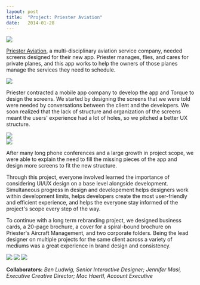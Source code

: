 ```yaml
---
layout: post
title:  "Project: Priester Aviation"
date:   2014-01-28
---
```


<img src="{{ site.baseurl }}/assets/img/pa-1b-phone.png">

[Priester Aviation](http://priesterav.com), a multi-disciplinary aviation service company, needed screens designed for their new app. Priester manages, flies, and cares for private planes, and this app works to help the owners of those planes manage the services they need to schedule. 

<img src="{{ site.baseurl }}/assets/img/pa-2.jpg">

Priester contracted a mobile app company to develop the app and Torque to design the screens. We started by designing the screens that we were told were needed by conversations between the client and the developers. We soon realized that the lack of structure and organization of the screens meant the users' experience had a lot of holes, so we pitched a better UX structure. 

<section><div class="col span_3_of_6"><img src="{{ site.baseurl }}/assets/img/pa-5-screens.jpg"></div><div class="col span_3_of_6"><img src="{{ site.baseurl }}/assets/img/pa-4.jpg"></div></section>

After many long phone conferences and a large growth in project scope, we were able to explain the need to fill the missing pieces of the app and design more screens to fit the new structure.


Through this project, everyone involved learned the importance of considering UI/UX design on a base level alongside development. Simultaneous progress in design and developement helps designers work within development limits, helps developers create the most user-friendly and efficient experience, and helps the everyone stay informed of the project's scope every step of the way.

To continue with a long term rebranding project, we designed business cards, a 20-page brochure, a cover for a spiral-bound brochure on Priester's Aircraft Management, and two corporate folders. Being the lead designer on multiple projects for the same client across a variety of mediums was a great experience in brand design and consistency.


<img src="{{ site.baseurl }}/assets/img/priester/Priester-Cover-Opened.jpg">

<img src="{{ site.baseurl }}/assets/img/priester/Priester-Inside.jpg">

<img src="{{ site.baseurl }}/assets/img/priester/Priester-Inside1.jpg">



**Collaborators:** *Ben Ludwig, Senior Interactive Designer; Jennifer Masi, Executive Creative Director; Mac Haertl, Account Executive*